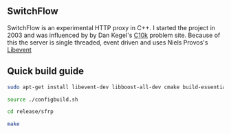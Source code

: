 ## SwitchFlow

SwitchFlow is an experimental HTTP proxy in C++. I started the project in 2003 and was influenced by by Dan Kegel's 
[C10k](http://www.kegel.com/c10k.html) problem site. Because of this the server is single threaded, event driven 
and uses Niels Provos's [Libevent](http://libevent.org) 


## Quick build guide

```sh
sudo apt-get install libevent-dev libboost-all-dev cmake build-essential

source ./configbuild.sh

cd release/sfrp

make
```
